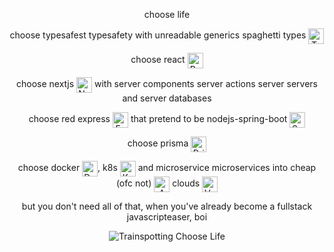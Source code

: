 <div align="center">
  <p>
    choose life
  </p>
  <p>
    choose typesafest typesafety with unreadable generics spaghetti types  <img src="https://skillicons.dev/icons?i=ts" alt="TypeScript" width="25" height="25" style="vertical-align: middle;">
  </p>
  <p>
   choose react <img src="https://skillicons.dev/icons?i=react" alt="React" width="25" height="25" style="vertical-align: middle;"> 
  </p>
  <p>
 choose nextjs  <img src="https://skillicons.dev/icons?i=nextjs" alt="Next.js" width="25" height="25" style="vertical-align: middle;"> with server components server actions server servers and server databases   
  </p>
  <p>
     choose red express <img src="https://skillicons.dev/icons?i=nest" alt="Express, Spring" width="25" height="25" style="vertical-align: middle;"/> that pretend to be nodejs-spring-boot <img src="https://skillicons.dev/icons?i=spring" alt="Spring" width="25" height="25" style="vertical-align: middle;"/>
  </p>
  <p>
  choose prisma    <img src="https://skillicons.dev/icons?i=prisma" alt="Prisma" width="25" height="25" style="vertical-align: middle;">
  </p>
  <p>
   choose docker <img src="https://skillicons.dev/icons?i=docker" alt="Docker" width="25" height="25" style="vertical-align: middle;">, k8s   <img src="https://skillicons.dev/icons?i=kubernetes" alt="Kubernetes" width="25" height="25" style="vertical-align: middle;"> and microservice microservices into cheap (ofc not)  <img src="https://skillicons.dev/icons?i=aws" alt="AWS" width="25" height="25" style="vertical-align: middle;"> clouds   <img src="https://skillicons.dev/icons?i=vercel" alt="Vercel" width="25" height="25" style="vertical-align: middle;"> 
  </p>
  <p>
    but you don't need all of that, when you've already become a fullstack javascripteaser, boi
  </p>
  
  <img src="https://media.giphy.com/media/v1.Y2lkPTc5MGI3NjExbHFuZ2Jkd21oZHo3MDYxN3picTlyZ3R2Y3c1MzhlOW9oOHc5MGh2NSZlcD12MV9naWZzX3NlYXJjaCZjdD1n/fnR1k3CZLQt3y/giphy.gif" alt="Trainspotting Choose Life" style="max-width: 100%;">
</div>

